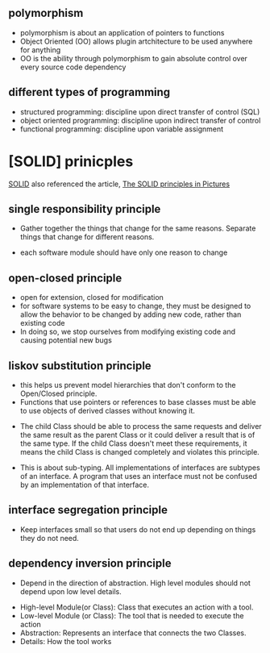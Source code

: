 ## polymorphism

- polymorphism is about an application of pointers to functions
- Object Oriented (OO) allows plugin artchitecture to be used anywhere for anything
- OO is the ability through polymorphism to gain absolute control over every source code dependency

## different types of programming

- structured programming: discipline upon direct transfer of control (SQL)
- object oriented programming: discipline upon indirect transfer of control
- functional programming: discipline upon variable assignment

# [SOLID] prinicples

[SOLID](https://blog.cleancoder.com/uncle-bob/2020/10/18/Solid-Relevance.html)
also referenced the article, [The SOLID principles in Pictures](https://medium.com/backticks-tildes/the-s-o-l-i-d-principles-in-pictures-b34ce2f1e898)

## single responsibility principle

- Gather together the things that change for the same reasons. Separate things that change for different reasons.

* each software module should have only one reason to change

## open-closed principle

- open for extension, closed for modification
- for software systems to be easy to change, they must be designed to allow the behavior to be changed by adding new code, rather than existing code
- In doing so, we stop ourselves from modifying existing code and causing potential new bugs

## liskov substitution principle

- this helps us prevent model hierarchies that don't conform to the Open/Closed principle.
- Functions that use pointers or references to base classes must be able to use objects of derived classes without knowing it.

* The child Class should be able to process the same requests and deliver the same result as the parent Class or it could deliver a result that is of the same type.
  If the child Class doesn't meet these requirements, it means the child Class is changed completely and violates this principle.

- This is about sub-typing. All implementations of interfaces are subtypes of an interface. A program that uses an interface must not be confused by an implementation of that interface.

## interface segregation principle

- Keep interfaces small so that users do not end up depending on things they do not need.

## dependency inversion principle

- Depend in the direction of abstraction. High level modules should not depend upon low level details.

* High-level Module(or Class): Class that executes an action with a tool.
* Low-level Module (or Class): The tool that is needed to execute the action
* Abstraction: Represents an interface that connects the two Classes.
* Details: How the tool works
